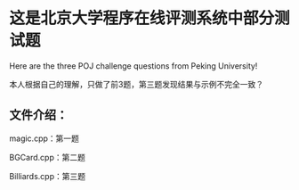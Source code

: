 # 这是北京大学程序在线评测系统中部分测试题
Here are the three POJ challenge questions from Peking University!

本人根据自己的理解，只做了前3题，第三题发现结果与示例不完全一致？
## 文件介绍：
   magic.cpp：第一题
   
   BGCard.cpp：第二题
   
   Billiards.cpp：第三题
   
